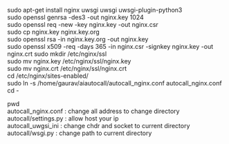 sudo apt-get install nginx uwsgi uwsgi uwsgi-plugin-python3  
sudo openssl genrsa -des3 -out nginx.key 1024  
sudo openssl req -new -key nginx.key -out nginx.csr  
sudo cp nginx.key nginx.key.org  
sudo openssl rsa -in nginx.key.org -out nginx.key  
sudo openssl x509 -req -days 365 -in nginx.csr -signkey nginx.key -out nginx.crt
sudo mkdir /etc/nginx/ssl    
sudo mv nginx.key /etc/nginx/ssl/nginx.key  
sudo mv nginx.crt /etc/nginx/ssl/nginx.crt  
cd /etc/nginx/sites-enabled/  
sudo ln -s /home/gaurav/aiautocall/autocall_nginx.conf autocall_nginx.conf  
cd -  

pwd  
autocall_nginx.conf    :   change all address to change directory  
autocall/settings.py :  allow host your ip  
autocall_uwgsi_ini : change chdr and socket to current directory  
autocall/wsgi.py  :    change path to current directory  
